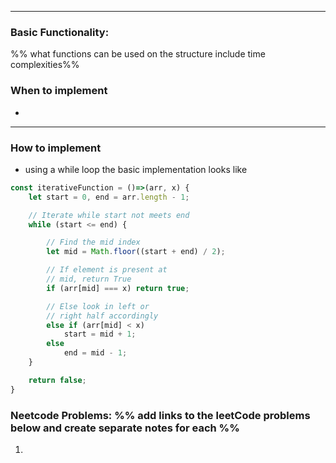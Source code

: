----
### Basic Functionality: 
%% what functions can be used on the structure include time complexities%% 

### When to implement
- 
----
### How to implement
- using a while loop the basic implementation looks like
``` js
const iterativeFunction = ()=>(arr, x) {
    let start = 0, end = arr.length - 1;

    // Iterate while start not meets end
    while (start <= end) {

        // Find the mid index
        let mid = Math.floor((start + end) / 2);

        // If element is present at 
        // mid, return True
        if (arr[mid] === x) return true;

        // Else look in left or 
        // right half accordingly
        else if (arr[mid] < x)
            start = mid + 1;
        else
            end = mid - 1;
    }

    return false;
}

```


### Neetcode Problems: %% add links to the leetCode problems below and create separate notes for each %%
1. 

